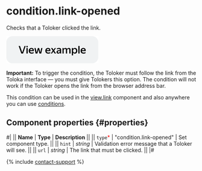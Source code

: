 # condition.link-opened

Checks that a Toloker clicked the link.

[![View example in the sandbox](../_images/buttons/view-example.svg)](https://ya.cc/t/ult2m5XH3xPQFX)

**Important:** To trigger the condition, the Toloker must follow the link from the Toloka interface — you must give Tolokers this option. The condition will not work if the Toloker opens the link from the browser address bar.

This condition can be used in the [view.link](view.link.md) component and also anywhere you can use [conditions](conditions.md).

## Component properties {#properties}

#|
|| **Name** | **Type** | **Description** ||
|| `type`<span style="color: red">\*</span> | "condition.link-opened" | Set component type. ||
|| `hint` | _string_ | Validation error message that a Toloker will see. ||
|| `url` | _string_ | The link that must be clicked. ||
|#

{% include [contact-support](../_includes/contact-support.md) %}
